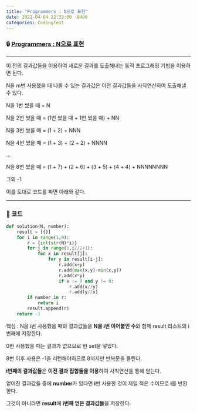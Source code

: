 ```yaml
---
title: "Programmers : N으로 표현"
date: 2021-04-04 22:33:00 -0400
categories: CodingTest
---
```




### 🔒 [Programmers : N으로 표현](https://programmers.co.kr/learn/courses/30/lessons/42895)

<hr>

이 전의 결과값들을 이용하여 새로운 결과를 도출해내는 동적 프로그래밍 기법을 이용하면 된다.

N을 m번 사용했을 때 나올 수 있는 결과값은 이전 결과값들을 사칙연산하여 도출해낼 수 있다.

N을 1번 썼을 때 = N

N을 2번 썻을 때 = (1번 썼을 때 + 1번 썼을 때) + NN

N을 3번 썼을 때 = (1 + 2) + NNN

N을 4번 썼을 때 = (1 + 3) + (2 + 2) + NNNN

...

N을 8번 썼을 떼 = (1 + 7) + (2 + 6) + (3 + 5) + (4 + 4) + NNNNNNNN

그외 -1

이를 토대로 코드를 짜면 아래와 같다.



<hr>


### 🔑 코드

```python
def solution(N, number):
    result = [{}]
    for i in range(1,9):
        r = {int(str(N)*i)}
        for j in range(1,i//2+1):
            for x in result[j]:
                for y in result[i-j]:
                    r.add(x+y)
                    r.add(max(x,y)-min(x,y))
                    r.add(x*y)
                    if x != 0 and y != 0:
                        r.add(x//y)
                        r.add(y//x)
        if number in r:
            return i
        result.append(r)
    return -1
```

핵심 : N을 i번 사용했을 때의 결과값들을 **N을 i번 이어붙인 수**와 함께 result 리스트의 i번째에 저장한다.

0번 사용했을 때는 결과가 없으므로 빈 set을 넣었다.

8번 이후 사용은 -1을 리턴해야하므로 8까지만 반복문을 돌린다.

**i번째의 결과값들**은 **이전 결과 집합들을 이용**하여 사칙연산을 통해 얻는다.

얻어진 결과값들 중에 **number**가 있다면 **i**번 사용한 것이 제일 적은 수이므로 **i**를 반환한다.

그것이 아니라면 **result**에 **i번째 얻은 결과값들**을 저장한다.